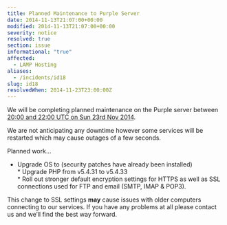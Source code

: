 ```yaml
---
title: Planned Maintenance to Purple Server
date: 2014-11-13T21:07:00+00:00
modified: 2014-11-13T21:07:00+00:00
severity: notice
resolved: true
section: issue
informational: "true"
affected:
  - LAMP Hosting
aliases:
  - /incidents/id18
slug: id18
resolvedWhen: 2014-11-23T23:00:00Z
---
```


We will be completing planned maintenance on the Purple server between [20:00 and 22:00 UTC on Sun 23rd Nov 2014](https://www.timeanddate.com/worldclock/fixedtime.html?iso=20141123T20&ah=2).

We are not anticipating any downtime however some services will be restarted which may cause outages of a few seconds.

Planned work…

*    Upgrade OS to (security patches have already been installed)<br />*    Upgrade PHP from v5.4.31 to v5.4.33<br />*    Roll out stronger default encryption settings for HTTPS as well as SSL connections used for FTP and email (SMTP, IMAP & POP3).

This change to SSL settings **may** cause issues with older computers connecting to our services.  If you have any problems at all please contact us and we’ll find the best way forward.


